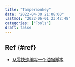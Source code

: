 ```yaml
---
title: "Tampermonkey"
date: "2022-04-30 21:08:00"
lastmod: "2022-06-01 23:42:48"
categories: ["Tools"]
draft: false
---
```


## Ref {#ref}

-   [从零快速编写一个油猴脚本](https://mp.weixin.qq.com/s/W1ACpmGPXG3pQ2HYgtdKgg)